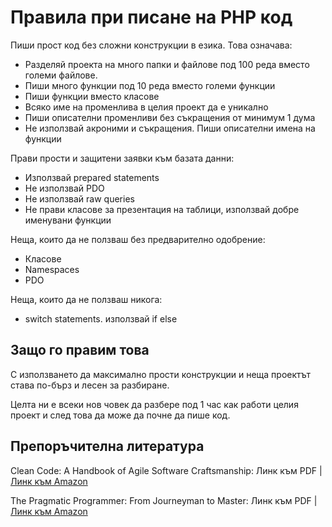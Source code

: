 # Правила при писане на PHP код

Пиши прост код без сложни конструкции в езика. Това означава:
- Разделяй проекта на много папки и файлове под 100 реда вместо големи файлове.
- Пиши много функции под 10 реда вместо големи функции
- Пиши функции вместо класове
- Всяко име на променлива в целия проект да е уникално
- Пиши описателни променливи без съкращения от минимум 1 дума
- Не използвай акроними и съкращения. Пиши описателни имена на функции

Прави прости и защитени заявки към базата данни:
- Използвай prepared statements
- Не използвай PDO
- Не използвай raw queries
- Не прави класове за презентация на таблици, използвай добре именувани функции

Неща, които да не ползваш без предварително одобрение:
- Класове
- Namespaces
- PDO

Неща, които да не ползваш никога:
- switch statements. използвай if else

## Защо го правим това

С използването да максимално прости конструкции и неща проектът става по-бърз и лесен за разбиране.

Целта ни е всеки нов човек да разбере под 1 час как работи целия проект и след това да може да почне да пише код.

## Препоръчителна литература

Clean Code: A Handbook of Agile Software Craftsmanship: Линк към PDF | [Линк към Amazon](https://www.amazon.com/Clean-Code-Handbook-Software-Craftsmanship/dp/0132350882)

The Pragmatic Programmer: From Journeyman to Master: Линк към PDF | [Линк към Amazon](https://www.amazon.com/Pragmatic-Programmer-Journeyman-Master/dp/020161622X)
